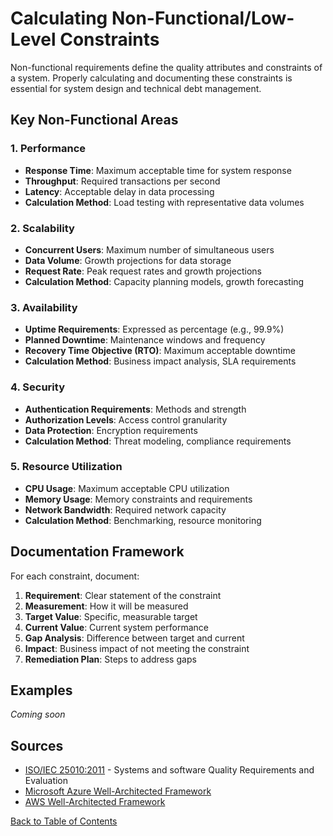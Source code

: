 # Calculating Non-Functional/Low-Level Constraints

Non-functional requirements define the quality attributes and constraints of a system. Properly calculating and documenting these constraints is essential for system design and technical debt management.

## Key Non-Functional Areas

### 1. Performance
- **Response Time**: Maximum acceptable time for system response
- **Throughput**: Required transactions per second
- **Latency**: Acceptable delay in data processing
- **Calculation Method**: Load testing with representative data volumes

### 2. Scalability
- **Concurrent Users**: Maximum number of simultaneous users
- **Data Volume**: Growth projections for data storage
- **Request Rate**: Peak request rates and growth projections
- **Calculation Method**: Capacity planning models, growth forecasting

### 3. Availability
- **Uptime Requirements**: Expressed as percentage (e.g., 99.9%)
- **Planned Downtime**: Maintenance windows and frequency
- **Recovery Time Objective (RTO)**: Maximum acceptable downtime
- **Calculation Method**: Business impact analysis, SLA requirements

### 4. Security
- **Authentication Requirements**: Methods and strength
- **Authorization Levels**: Access control granularity
- **Data Protection**: Encryption requirements
- **Calculation Method**: Threat modeling, compliance requirements

### 5. Resource Utilization
- **CPU Usage**: Maximum acceptable CPU utilization
- **Memory Usage**: Memory constraints and requirements
- **Network Bandwidth**: Required network capacity
- **Calculation Method**: Benchmarking, resource monitoring

## Documentation Framework

For each constraint, document:

1. **Requirement**: Clear statement of the constraint
2. **Measurement**: How it will be measured
3. **Target Value**: Specific, measurable target
4. **Current Value**: Current system performance
5. **Gap Analysis**: Difference between target and current
6. **Impact**: Business impact of not meeting the constraint
7. **Remediation Plan**: Steps to address gaps

## Examples

*Coming soon*

## Sources

- [ISO/IEC 25010:2011](https://www.iso.org/standard/35733.html) - Systems and software Quality Requirements and Evaluation
- [Microsoft Azure Well-Architected Framework](https://learn.microsoft.com/en-us/azure/architecture/framework/)
- [AWS Well-Architected Framework](https://aws.amazon.com/architecture/well-architected/)

[Back to Table of Contents](/README.md)